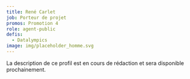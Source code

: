 ```yaml
---
title: René Carlet
job: Porteur de projet
promos: Promotion 4
role: agent-public
defis:
  - Datalympics
image: img/placeholder_homme.svg
---
```

La description de ce profil est en cours de rédaction et sera disponible prochainement.